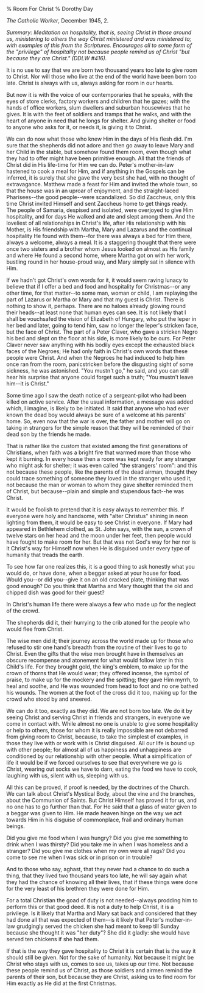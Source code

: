 % Room For Christ
% Dorothy Day

*The Catholic Worker*, December 1945, 2.

*Summary: Meditation on hospitality, that is, seeing Christ in those
around us, ministering to others the way Christ ministered and was
ministered to; with examples of this from the Scriptures. Encourages all
to some form of the "privilege" of hospitality not because people remind
us of Christ "but because they are Christ." (DDLW \#416).*

It is no use to say that we are born two thousand years too late to give
room to Christ. Nor will those who live at the end of the world have
been born too late. Christ is always with us, always asking for room in
our hearts.

But now it is with the voice of our contemporaries that he speaks, with
the eyes of store clerks, factory workers and children that he gazes;
with the hands of office workers, slum dwellers and suburban housewives
that he gives. It is with the feet of soldiers and tramps that he walks,
and with the heart of anyone in need that he longs for shelter. And
giving shelter or food to anyone who asks for it, or needs it, is giving
it to Christ.

We can do now what those who knew Him in the days of His flesh did. I'm
sure that the shepherds did not adore and then go away to leave Mary and
her Child in the stable, but somehow found them room, even though what
they had to offer might have been primitive enough. All that the friends
of Christ did in His life-time for Him we can do. Peter's mother-in-law
hastened to cook a meal for Him, and if anything in the Gospels can be
inferred, it is surely that she gave the very best she had, with no
thought of extravagance. Matthew made a feast for Him and invited the
whole town, so that the house was in an uproar of enjoyment, and the
straight-laced Pharisees--the good people--were scandalized. So did
Zaccheus, only this time Christ invited Himself and sent Zaccheus home
to get things ready. The people of Samaria, despised and isolated, were
overjoyed to give Him hospitality, and for days He walked and ate and
slept among them. And the loveliest of all relationships in Christ's
life, after His relationship with his Mother, is His friendship with
Martha, Mary and Lazarus and the continual hospitality He found with
them--for there was always a bed for Him there, always a welcome, always
a meal. It is a staggering thought that there were once two sisters and
a brother whom Jesus looked on almost as His family and where He found a
second home, where Martha got on with her work, bustling round in her
house-proud way, and Mary simply sat in silence with Him.

If we hadn't got Christ's own words for it, it would seem raving lunacy
to believe that if I offer a bed and food and hospitality for
Christmas--or any other time, for that matter--to some man, woman or
child, I am replaying the part of Lazarus or Martha or Mary and that my
guest is Christ. There is nothing to show it, perhaps. There are no
haloes already glowing round their heads--at least none that human eyes
can see. It is not likely that I shall be vouchsafed the vision of
Elizabeth of Hungary, who put the leper in her bed and later, going to
tend him, saw no longer the leper's stricken face, but the face of
Christ. The part of a Peter Claver, who gave a stricken Negro his bed
and slept on the floor at his side, is more likely to be ours. For Peter
Claver never saw anything with his bodily eyes except the exhausted
black faces of the Negroes; He had only faith in Christ's own words that
these people were Christ. And when the Negroes he had induced to help
him once ran from the room, panicstricken before the disgusting sight of
some sickness, he was astonished. "You mustn't go," he said, and you can
still hear his surprise that anyone could forget such a truth; "You
mustn't leave him--it is Christ."

Some time ago I saw the death notice of a sergeant-pilot who had been
killed on active service. After the usual information, a message was
added which, I imagine, is likely to be initiated. It said that anyone
who had ever known the dead boy would always be sure of a welcome at his
parents' home. So, even now that the war is over, the father and mother
will go on taking in strangers for the simple reason that they will be
reminded of their dead son by the friends he made.

That is rather like the custom that existed among the first generations
of Christians, when faith was a bright fire that warmed more than those
who kept it burning. In every house then a room was kept ready for any
stranger who might ask for shelter; it was even called "the strangers'
room": and this not because these people, like the parents of the dead
airman, thought they could trace something of someone they loved in the
stranger who used it, not because the man or woman to whom they gave
shelter reminded them of Christ, but because--plain and simple and
stupendous fact--he was Christ.

It would be foolish to pretend that it is easy always to remember this.
If everyone were holy and handsome, with "alter Christus" shining in
neon lighting from them, it would be easy to see Christ in everyone. If
Mary had appeared in Bethlehem clothed, as St. John says, with the sun,
a crown of twelve stars on her head and the moon under her feet, then
people would have fought to make room for her. But that was not God's
way for her nor is it Christ's way for Himself now when He is disguised
under every type of humanity that treads the earth.

To see how far one realizes this, it is a good thing to ask honestly
what you would do, or have done, when a beggar asked at your house for
food. Would you--or did you--give it on an old cracked plate, thinking
that was good enough? Do you think that Martha and Mary thought that the
old and chipped dish was good for their guest?

In Christ's human life there were always a few who made up for the
neglect of the crowd.

The shepherds did it, their hurrying to the crib atoned for the people
who would flee from Christ.

The wise men did it; their journey across the world made up for those
who refused to stir one hand's breadth from the routine of their lives
to go to Christ. Even the gifts that the wise men brought have in
themselves an obscure recompense and atonement for what would follow
later in this Child's life. For they brought gold, the king's emblem, to
make up for the crown of thorns that He would wear; they offered
incense, the symbol of praise, to make up for the mockery and the
spitting; they gave Him myrrh, to heal and soothe, and He was wounded
from head to foot and no one bathed his wounds. The women at the foot of
the cross did it too, making up for the crowd who stood by and sneered.

We can do it too, exactly as they did. We are not born too late. We do
it by seeing Christ and serving Christ in friends and strangers, in
everyone we come in contact with. While almost no one is unable to give
some hospitality or help to others, those for whom it is really
impossible are not debarred from giving room to Christ, because, to take
the simplest of examples, in those they live with or work with is Christ
disguised. All our life is bound up with other people; for almost all of
us happiness and unhappiness are conditioned by our relationship with
other people. What a simplification of life it would be if we forced
ourselves to see that everywhere we go is Christ, wearing out socks we
have to darn, eating the food we have to cook, laughing with us, silent
with us, sleeping with us.

All this can be proved, if proof is needed, by the doctrines of the
Church. We can talk about Christ's Mystical Body, about the vine and the
branches, about the Communion of Saints. But Christ Himself has proved
it for us, and no one has to go further than that. For He said that a
glass of water given to a beggar was given to Him. He made heaven hinge
on the way we act towards Him in his disguise of commonplace, frail and
ordinary human beings.

Did you give me food when I was hungry? Did you give me something to
drink when I was thirsty? Did you take me in when I was homeless and a
stranger? Did you give me clothes when my own were all rags? Did you
come to see me when I was sick or in prison or in trouble?

And to those who say, aghast, that they never had a chance to do such a
thing, that they lived two thousand years too late, he will say again
what they had the chance of knowing all their lives, that if these
things were done for the very least of his brethren they were done for
Him.

For a total Christian the goad of duty is not needed--always prodding
him to perform this or that good deed. It is not a duty to help Christ,
it is a privilege. Is it likely that Martha and Mary sat back and
considered that they had done all that was expected of them--is it
likely that Peter's mother-in-law grudgingly served the chicken she had
meant to keep till Sunday because she thought it was "her duty"? She did
it gladly: she would have served ten chickens if she had them.

If that is the way they gave hospitality to Christ it is certain that is
the way it should still be given. Not for the sake of humanity. Not
because it might be Christ who stays with us, comes to see us, takes up
our time. Not because these people remind us of Christ, as those
soldiers and airmen remind the parents of their son, but because they
are Christ, asking us to find room for Him exactly as He did at the
first Christmas.
